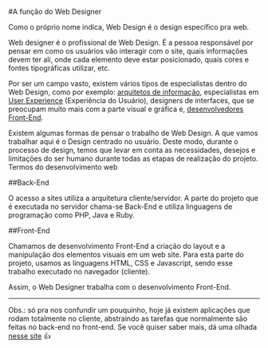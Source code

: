 #A função do Web Designer

Como o próprio nome indica, Web Design é o design específico pra web.

Web designer é o profissional de Web Design. É a pessoa responsável por pensar em como os usuários vão interagir com o site, quais informações devem ter ali, onde cada elemento deve estar posicionado, quais cores e fontes tipográficas utilizar, etc.

Por ser um campo vasto, existem vários tipos de especialistas dentro do Web Design, como por exemplo: [arquitetos de informação](http://arquiteturadeinformacao.com/), especialistas em [User Experience](www.uxdesign.blog.br/) (Experiência do Usuário), designers de interfaces, que se preocupam muito mais com a parte visual e gráfica e, [desenvolvedores Front-End](http://loopinfinito.com.br/).

Existem algumas formas de pensar o trabalho de Web Design. A que vamos trabalhar aqui é o Design centrado no usuário. Deste modo, durante o processo de design, temos que levar em conta as necessidades, desejos e limitações do ser humano durante todas as etapas de realização do projeto.
Termos do desenvolvimento web

##Back-End

O acesso a sites utiliza a arquitetura cliente/servidor. A parte do projeto que é executada no servidor chama-se Back-End e utiliza linguagens de programação como PHP, Java e Ruby.

##Front-End

Chamamos de desenvolvimento Front-End a criação do layout e a manipulação dos elementos visuais em um web site. Para esta parte do projeto, usamos as linguagens HTML, CSS e Javascript, sendo esse trabalho executado no navegador (cliente).

Assim, o Web Designer trabalha com o desenvolvimento Front-End.

---

Obs.: só pra nos confundir um pouquinho, hoje já existem aplicações que rodam totalmente no cliente, abstraindo as tarefas que normalmente são feitas no back-end no front-end. Se você quiser saber mais, dá uma olhada [nesse site](http://nobackend.org/) :thumbsup:
